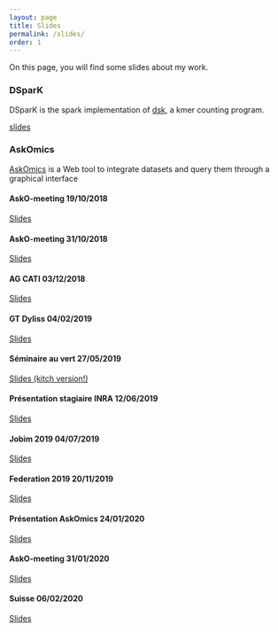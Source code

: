 ```yaml
---
layout: page
title: Slides
permalink: /slides/
order: 1
---
```


On this page, you will find some slides about my work.

### DSparK

DSparK is the spark implementation of [dsk](https://github.com/gatb/dsk), a kmer counting program.

[slides](/dspark)

### AskOmics


[AskOmics](https://github.com/askomics/askomics) is a Web tool to integrate datasets and query them through a graphical interface

#### AskO-meeting 19/10/2018

[Slides](/askomics/meeting/1)

#### AskO-meeting 31/10/2018

[Slides](/askomics/meeting/2)

#### AG CATI 03/12/2018

[Slides](/askomics/cati/ag/1)

#### GT Dyliss 04/02/2019

[Slides](/askomics/dyliss/gt/1)

#### Séminaire au vert 27/05/2019

[Slides (kitch version!)](/askomics/sav/2019)

#### Présentation stagiaire INRA 12/06/2019

[Slides](/askomics/presentation/1)

#### Jobim 2019 04/07/2019

[Slides](/askomics/jobim/2019)

#### Federation 2019 20/11/2019

[Slides](/askomics/presentation/2)

#### Présentation AskOmics 24/01/2020

[Slides](/askomics/presentation/3)

#### AskO-meeting 31/01/2020

[Slides](/askomics/meeting/20200131)

#### Suisse 06/02/2020

[Slides](/askomics/presentation/suisse)